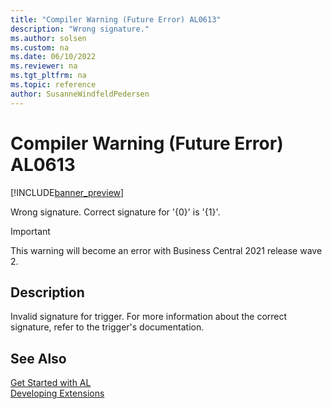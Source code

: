 ```yaml
---
title: "Compiler Warning (Future Error) AL0613"
description: "Wrong signature."
ms.author: solsen
ms.custom: na
ms.date: 06/10/2022
ms.reviewer: na
ms.tgt_pltfrm: na
ms.topic: reference
author: SusanneWindfeldPedersen
---
```

[//]: # (START>DO_NOT_EDIT)
[//]: # (IMPORTANT:Do not edit any of the content between here and the END>DO_NOT_EDIT.)
[//]: # (Any modifications should be made in the .xml files in the ModernDev repo.)
# Compiler Warning (Future Error) AL0613

[!INCLUDE[banner_preview](../includes/banner_preview.md)]

Wrong signature. Correct signature for '{0}' is '{1}'.

> [!IMPORTANT]
> This warning will become an error with Business Central 2021 release wave 2.  

## Description
Invalid signature for trigger. For more information about the correct signature, refer to the trigger's documentation.  

[//]: # (IMPORTANT: END>DO_NOT_EDIT)
## See Also  
[Get Started with AL](../devenv-get-started.md)  
[Developing Extensions](../devenv-dev-overview.md)  